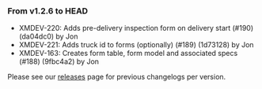 ### From v1.2.6 to HEAD

- XMDEV-220: Adds pre-delivery inspection form on delivery start (#190) (da04dc0) by Jon
- XMDEV-221: Adds truck id to forms (optionally) (#189) (1d73128) by Jon
- XMDEV-163: Creates form table, form model and associated specs (#188) (9fbc4a2) by Jon

Please see our [releases](https://github.com/devxiongmao/truckin-along/releases/) page for previous changelogs per version.

